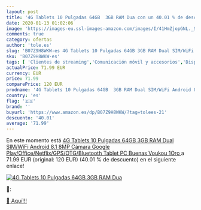 ```yaml
---
layout: post
title: '4G Tablets 10 Pulgadas 64GB  3GB RAM Dua con un 40.01 % de descuento'
date: 2020-01-13 01:02:06
image: 'https://images-eu.ssl-images-amazon.com/images/I/41HmZjopGNL._SL400_.jpg'
comments: true
category: ofertas
author: 'tole.es'
slug: 'B07Z9H8WKW-es 4G Tablets 10 Pulgadas 64GB 3GB RAM Dual SIM/WiFi Android...'
sku: 'B07Z9H8WKW-es'
tags: [ 'Clientes de streaming','Comunicación móvil y accesorios','Dispositivos para el streaming','Electrónica','Equipos de audio y Hi-Fi','Informática','Móviles','Móviles y smartphones libres','Tablets','android', ]
actualPrice: 71.99 EUR
currency: EUR
price: 71.99
comparePrice: 120 EUR
prodname: '4G Tablets 10 Pulgadas 64GB  3GB RAM Dual SIM/WiFi Android 8.1 8MP Cámara Google Play/Office/Netflix/GPS/OTG/Bluetooth Tablet PC Buenas Voukou 1Oro '
country: 'es'
flag: '🇪🇸'
brand: ''
buyurl: 'https://www.amazon.es/dp/B07Z9H8WKW/?tag=tolees-21'
descuento: '40.01'
average: '71.99'
---
```


En este momento está [4G Tablets 10 Pulgadas 64GB  3GB RAM Dual SIM/WiFi Android 8.1 8MP Cámara Google Play/Office/Netflix/GPS/OTG/Bluetooth Tablet PC Buenas Voukou 1Oro ](https://www.amazon.es/dp/B07Z9H8WKW/?tag=tolees-21) a 71.99 EUR (original: 120 EUR) (40.01 %  de descuento) en el siguiente enlace!

[![4G Tablets 10 Pulgadas 64GB  3GB RAM Dua](https://images-eu.ssl-images-amazon.com/images/I/41HmZjopGNL._SL400_.jpg)](https://www.amazon.es/dp/B07Z9H8WKW/?tag=tolees-21)

🔎:


[🛒 Aquí!!!](https://www.amazon.es/dp/B07Z9H8WKW/?tag=tolees-21)
